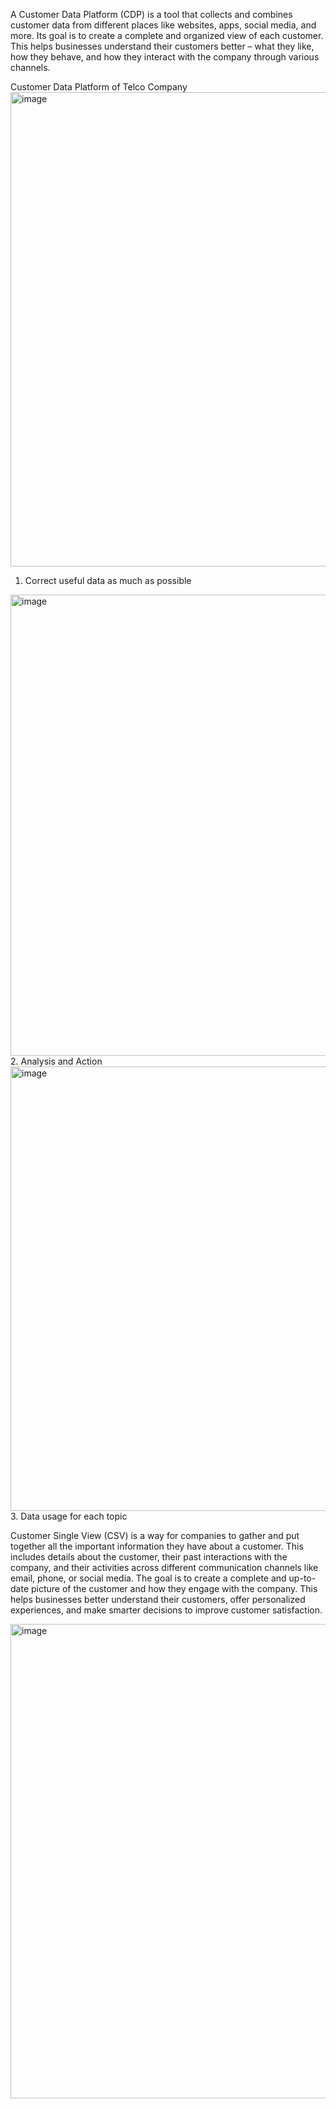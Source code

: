 
A Customer Data Platform (CDP) is a tool that collects and combines customer data from different places like websites, apps, social media, and more. Its goal is to create a complete and organized view of each customer. This helps businesses understand their customers better – what they like, how they behave, and how they interact with the company through various channels.

Customer Data Platform of Telco Company
<img width="759" alt="image" src="https://github.com/Poobetounk/Poobetounk/assets/136213004/b716209f-fd33-4891-9a29-6222ef602504">
1. Correct useful data as much as possible
<img width="738" alt="image" src="https://github.com/Poobetounk/Poobetounk/assets/136213004/39b1442b-7014-4e63-a207-6519d2228565">
2. Analysis and Action
<img width="711" alt="image" src="https://github.com/Poobetounk/Poobetounk/assets/136213004/1fe60503-ed9a-495d-9b49-565fdd8447c3">
3. Data usage for each topic


Customer Single View (CSV) is a way for companies to gather and put together all the important information they have about a customer. This includes details about the customer, their past interactions with the company, and their activities across different communication channels like email, phone, or social media. The goal is to create a complete and up-to-date picture of the customer and how they engage with the company. This helps businesses better understand their customers, offer personalized experiences, and make smarter decisions to improve customer satisfaction.

<img width="759" alt="image" src="https://github.com/Poobetounk/Poobetounk/assets/136213004/b716209f-fd33-4891-9a29-6222ef602504">
